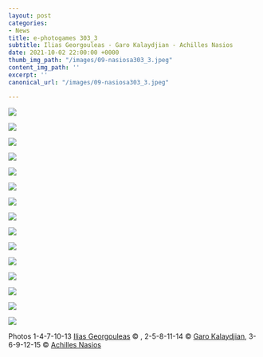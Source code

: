 ```yaml
---
layout: post
categories:
- News
title: e-photogames 303_3
subtitle: Ilias Georgouleas - Garo Kalaydjian - Achilles Nasios
date: 2021-10-02 22:00:00 +0000
thumb_img_path: "/images/09-nasiosa303_3.jpeg"
content_img_path: ''
excerpt: ''
canonical_url: "/images/09-nasiosa303_3.jpeg"

---
```

![](/images/01_georgouleasi_303_3.jpg)

![](/images/02-garo303_3.jpg)

![](/images/03-nasiosa303_3.jpeg)

![](/images/04_georgouleasi_303_3.jpg)

![](/images/05-garo303_3.jpg)

![](/images/06-nasiosa303_3.jpeg)

![](/images/07-georgouleasi_303_3.jpg)

![](/images/08-garo303_3.jpg)

![](/images/09-nasiosa303_3.jpeg)

![](/images/10-georgouleasi_303_3.jpg)

![](/images/11-garo303_3.jpg)

![](/images/12-nasiosa303_3.jpeg)

![](/images/13-georgouleasi_303_3.jpg)

![](/images/14-garo303_3.jpg)

![](/images/15-nasiosa303_3.jpg)

Photos  1-4-7-10-13 <a href="https://www.facebook.com/ilias.georgouleas" target="blank"> Ilias Georgouleas</a> © , 2-5-8-11-14 © <a href="https://www.facebook.com/gargaro65" target="blank"> Garo Kalaydjian</a>, 3-6-9-12-15 © <a href="https://www.anikon.org" target="blank"> Achilles Nasios</a>